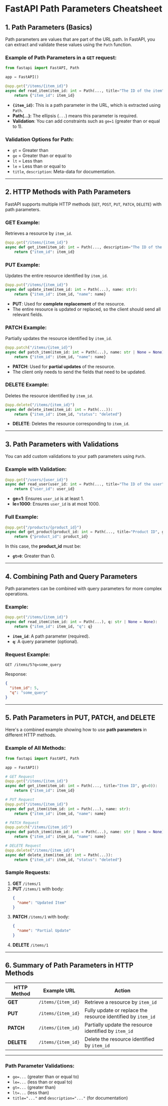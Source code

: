 

# FastAPI Path Parameters Cheatsheet

## **1. Path Parameters (Basics)**

Path parameters are values that are part of the URL path. In FastAPI, you can extract and validate these values using the `Path` function.

### **Example of Path Parameters** in a `GET` request:

```python
from fastapi import FastAPI, Path

app = FastAPI()

@app.get("/items/{item_id}")
async def read_item(item_id: int = Path(..., title="The ID of the item", ge=1)):
    return {"item_id": item_id}
```

- **`{item_id}`**: This is a path parameter in the URL, which is extracted using `Path`.
- **Path(...):** The ellipsis (`...`) means this parameter is required.
- **Validation**: You can add constraints such as `ge=1` (greater than or equal to 1).

### **Validation Options** for Path:
- `gt` = Greater than
- `ge` = Greater than or equal to
- `lt` = Less than
- `le` = Less than or equal to
- `title`, `description`: Meta-data for documentation.

---

## **2. HTTP Methods with Path Parameters**

FastAPI supports multiple HTTP methods (`GET`, `POST`, `PUT`, `PATCH`, `DELETE`) with path parameters.

### **GET Example:**
Retrieves a resource by `item_id`.

```python
@app.get("/items/{item_id}")
async def get_item(item_id: int = Path(..., description="The ID of the item")):
    return {"item_id": item_id}
```

### **PUT Example:**
Updates the entire resource identified by `item_id`.

```python
@app.put("/items/{item_id}")
async def update_item(item_id: int = Path(...), name: str):
    return {"item_id": item_id, "name": name}
```

- **PUT**: Used for **complete replacement** of the resource.
- The entire resource is updated or replaced, so the client should send all relevant fields.

### **PATCH Example:**
Partially updates the resource identified by `item_id`.

```python
@app.patch("/items/{item_id}")
async def patch_item(item_id: int = Path(...), name: str | None = None):
    return {"item_id": item_id, "name": name}
```

- **PATCH**: Used for **partial updates** of the resource.
- The client only needs to send the fields that need to be updated.

### **DELETE Example:**
Deletes the resource identified by `item_id`.

```python
@app.delete("/items/{item_id}")
async def delete_item(item_id: int = Path(...)):
    return {"item_id": item_id, "status": "deleted"}
```

- **DELETE**: Deletes the resource corresponding to `item_id`.

---

## **3. Path Parameters with Validations**

You can add custom validations to your path parameters using `Path`.

### Example with Validation:
```python
@app.get("/users/{user_id}")
async def read_user(user_id: int = Path(..., title="The ID of the user", ge=1, le=1000)):
    return {"user_id": user_id}
```
- **ge=1**: Ensures `user_id` is at least 1.
- **le=1000**: Ensures `user_id` is at most 1000.

### Full Example:
```python
@app.get("/products/{product_id}")
async def get_product(product_id: int = Path(..., title="Product ID", gt=0)):
    return {"product_id": product_id}
```

In this case, the **product_id** must be:
- **`gt=0`**: Greater than 0.

---

## **4. Combining Path and Query Parameters**

Path parameters can be combined with query parameters for more complex operations.

### Example:
```python
@app.get("/items/{item_id}")
async def read_item(item_id: int = Path(...), q: str | None = None):
    return {"item_id": item_id, "q": q}
```

- **`item_id`**: A path parameter (required).
- **`q`**: A query parameter (optional).

### Request Example:
```
GET /items/5?q=some_query
```

Response:
```json
{
  "item_id": 5,
  "q": "some_query"
}
```

---

## **5. Path Parameters in PUT, PATCH, and DELETE**

Here's a combined example showing how to use **path parameters** in different HTTP methods.

### Example of All Methods:

```python
from fastapi import FastAPI, Path

app = FastAPI()

# GET Request
@app.get("/items/{item_id}")
async def get_item(item_id: int = Path(..., title="Item ID", gt=0)):
    return {"item_id": item_id}

# PUT Request
@app.put("/items/{item_id}")
async def put_item(item_id: int = Path(...), name: str):
    return {"item_id": item_id, "name": name}

# PATCH Request
@app.patch("/items/{item_id}")
async def patch_item(item_id: int = Path(...), name: str | None = None):
    return {"item_id": item_id, "name": name}

# DELETE Request
@app.delete("/items/{item_id}")
async def delete_item(item_id: int = Path(...)):
    return {"item_id": item_id, "status": "deleted"}
```

### Sample Requests:

1. **GET** `/items/1`
2. **PUT** `/items/1` with body:
   ```json
   {
     "name": "Updated Item"
   }
   ```
3. **PATCH** `/items/1` with body:
   ```json
   {
     "name": "Partial Update"
   }
   ```
4. **DELETE** `/items/1`

---

## **6. Summary of Path Parameters in HTTP Methods**

| HTTP Method | Example URL                | Action                                                   |
|-------------|----------------------------|----------------------------------------------------------|
| **GET**     | `/items/{item_id}`          | Retrieve a resource by `item_id`                          |
| **PUT**     | `/items/{item_id}`          | Fully update or replace the resource identified by `item_id` |
| **PATCH**   | `/items/{item_id}`          | Partially update the resource identified by `item_id`     |
| **DELETE**  | `/items/{item_id}`          | Delete the resource identified by `item_id`               |

---

### Path Parameter Validations:
- `ge=...` (greater than or equal to)
- `le=...` (less than or equal to)
- `gt=...` (greater than)
- `lt=...` (less than)
- `title="..."` and `description="..."` (for documentation)

